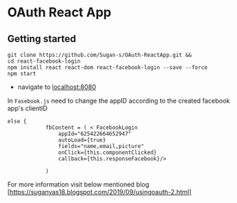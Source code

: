 
# OAuth React App

## Getting started

```shell
git clone https://github.com/Sugan-s/OAuth-ReactApp.git && 
cd react-facebook-login
npm install react react-dom react-facebook-login --save --force
npm start
```
- navigate to [localhost:8080](http://localhost:8080)

In `Fasebook.js` need to change the appID according to the created facebook app's clientID

``` shell
else {
            fbContent = ( < FacebookLogin
                appId="625422664652947"
                autoLoad={true}
                fields="name,email,picture"
                onClick={this.componentClicked}
                callback={this.responseFacebook}/>

            )
```

For more information visit below mentioned blog 
[https://suganyas18.blogspot.com/2019/09/usingoauth-2.html]
